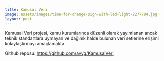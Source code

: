 ```yaml
---
title: Kamusal Veri
image: assets/images/time-for-change-sign-with-led-light-2277784.jpg
layout: post
---
```

Kamusal Veri projesi, kamu kurumlarınca düzenli olarak yayımlanan ancak teknik standartlara uymayan ve dağınık halde bulunan veri setlerine erişimi kolaylaştırmayı amaçlamakta.

Github reposu: <https://github.com/avvg/KamusalVeri>